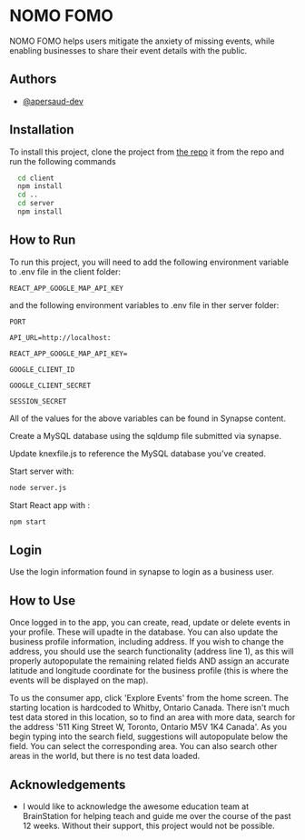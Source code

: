 
# NOMO FOMO

NOMO FOMO helps users mitigate the anxiety of missing events, while enabling businesses to share their event details with the public.



## Authors

- [@apersaud-dev](https://github.com/apersaud-dev)

  
## Installation 

To install this project, clone the project from [the repo](https://github.com/apersaud-dev/nomo-fomo) it from the repo and run the following commands

```bash 
  cd client
  npm install
  cd ..
  cd server
  npm install
```

## How to Run
To run this project, you will need to add the following environment variable to .env file in the client folder:

`REACT_APP_GOOGLE_MAP_API_KEY`

and the following environment variables to .env file in ther server folder:

`PORT`

`API_URL=http://localhost:`

`REACT_APP_GOOGLE_MAP_API_KEY=`

`GOOGLE_CLIENT_ID`

`GOOGLE_CLIENT_SECRET`

`SESSION_SECRET`

All of the values for the above variables can be found in Synapse content.


Create a MySQL database using the sqldump file submitted via synapse.

Update knexfile.js to reference the MySQL database you've created.


Start server with: 
```bash
node server.js
```
Start React app with :
```bash
npm start 
```

## Login
Use the login information found in synapse to login as a business user.

## How to Use
Once logged in to the app, you can create, read, update or delete events in your profile. These will upadte in the database. 
You can also update the business profile information, including address. If you wish to change the address, you should use the search functionality (address line 1), as this will properly autopopulate the remaining related fields AND assign an accurate latitude and longitude coordinate for the business profile (this is where the events will be displayed on the map).

To us the consumer app, click 'Explore Events' from the home screen. The starting location is hardcoded to Whitby, Ontario Canada. There isn't much test data stored in this location, so to find an area with more data, search for the address '511 King Street W, Toronto, Ontario M5V 1K4 Canada'. As you begin typing into the search field, suggestions will autopopulate below the field. You can select the corresponding area. You can also search other areas in the world, but there is no test data loaded.


## Acknowledgements

  - I would like to acknowledge the awesome education team at BrainStation for helping teach and guide me over the course of the past 12 weeks. Without their support, this project would not be possible.

  